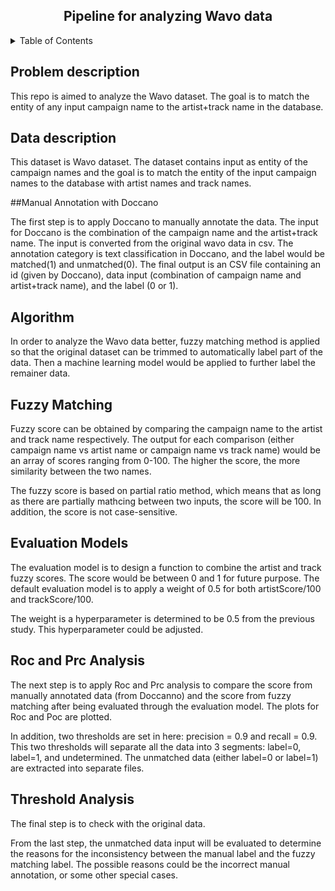 <div id="top"></div>

<!-- PROJECT LOGO -->
<div align="center">
  <h2 align="center">Pipeline for analyzing Wavo data </h2>
</div>


<!-- TABLE OF CONTENTS -->
<details>
  <summary>Table of Contents</summary>
  <ol>
    <li><a href="#problem">Problem description</a></li> 
    <li><a href="#data">Data description</a></li>
    <li><a href="#doccano">Manual Annotation with Doccano</a></li>
    <li><a href="#algorithm">Algorithm</a>
      <ul>
        <li><a href="#fuzzyWuzzy">Fuzzy Matching</a></li>
        <li><a href="#evalModel">Evaluation Model</a></li>
        <li><a href="#auc">Roc and Prc analysis</a></li>
        <li><a href="#check">Check original data</a></li>
      </ul>
    </li>
  </ol>
</details>

<!-- Problem description -->
## Problem description
<div id="problem"></div>
This repo is aimed to analyze the Wavo dataset. The goal is to match the entity of any input campaign name to the 
artist+track name in the database.


<!-- Data description -->
## Data description
<div id="data"></div>
This dataset is Wavo dataset. The dataset contains input as entity of the campaign names and the goal 
is to match the entity of the input campaign names to the database with artist names and track names. 


<!-- Manual Annotation with Doccano -->
##Manual Annotation with Doccano
<div id="doccano"></div>
The first step is to apply Doccano to manually annotate the data. The input for Doccano is the combination of the 
campaign name and the artist+track name. The input is converted from the original wavo data in csv. The annotation category is text classification in Doccano, and the label
would be matched(1) and unmatched(0). The final output is an CSV file containing an id (given by Doccano), data input 
(combination of campaign name and artist+track name), and the label (0 or 1).

<!-- Algorithm -->
## Algorithm
<div id="algorithm"></div>
In order to analyze the Wavo data better, fuzzy matching method is applied so that the original dataset can be trimmed 
to automatically label part of the data. Then a machine learning model would be applied to further label the remainer 
data.

## Fuzzy Matching
<div id="fuzzyWuzzy"></div>
Fuzzy score can be obtained by comparing the campaign name to the artist and track name respectively. The output for 
each comparison (either campaign name vs artist name or campaign name vs track name) would be an array of scores ranging
from 0-100. The higher the score, the more similarity between the two names.

The fuzzy score is based on partial ratio method, which means that as long as there are partially mathcing between 
two inputs, the score will be 100. In addition, the score is not case-sensitive.

## Evaluation Models
<div id="evalModel"></div>
The evaluation model is to design a function to combine the artist and track fuzzy scores. The score would be between 0 
and 1 for future purpose. The default evaluation model is to apply a weight of 0.5 for both artistScore/100 and 
trackScore/100.

The weight is a hyperparameter is determined to be 0.5 from the previous study. This hyperparameter could be adjusted.

## Roc and Prc Analysis
<div id="auc"></div>
The next step is to apply Roc and Prc analysis to compare the score from manually annotated data (from Doccanno)
and the score from fuzzy matching after being evaluated through the evaluation model. The plots for Roc and Poc 
are plotted. 

In addition, two thresholds are set in here: precision = 0.9 and recall = 0.9. This two thresholds will separate all 
the data into 3 segments: label=0, label=1, and undetermined. The unmatched data (either label=0 or label=1) are 
extracted into separate files.

## Threshold Analysis
<div id="check"></div>
The final step is to check with the original data.

From the last step, the unmatched data input will be evaluated to determine the reasons for the inconsistency between
the manual label and the fuzzy matching label. The possible reasons could be the incorrect manual annotation, or some 
other special cases.







